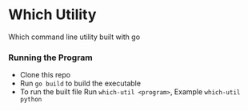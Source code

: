 # Which Utility
Which command line utility built with go

### Running the Program
- Clone this repo
- Run `go build` to build the executable
- To run the built file Run `which-util <program>`, Example `which-util python`

